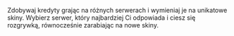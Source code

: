 Zdobywaj kredyty grając na różnych serwerach i wymieniaj je na unikatowe skiny. Wybierz serwer, który najbardziej Ci odpowiada i ciesz się rozgrywką, równocześnie zarabiając na nowe skiny.
